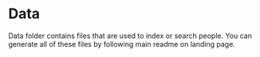 # Data
Data folder contains files that are used to index or search people. You can generate all of these files by following main readme on landing page.
